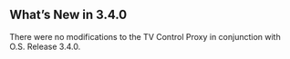 ## What’s New in 3.4.0

There were no modifications to the TV Control Proxy in conjunction with O.S. Release 3.4.0.